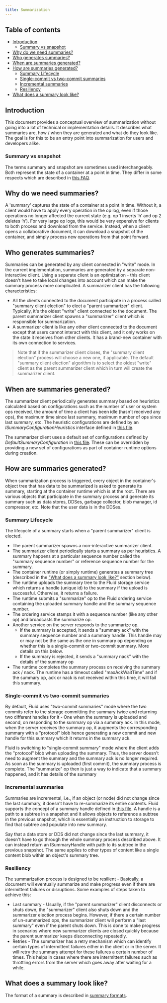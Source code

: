 ```yaml
---
title: Summarization
---
```


## Table of contents

-   [Introduction](#introduction)
    -   [Summary vs snapshot](#summary-vs-snapshot)
-   [Why do we need summaries?](#why-do-we-need-summaries)
-   [Who generates summaries?](#who-generates-summaries)
-   [When are summaries generated?](#when-are-summaries-generated)
-   [How are summaries generated?](#how-are-summaries-generated)
    -   [Summary Lifecycle](#summary-lifecycle)
    -   [Single-commit vs two-commit summaries](#single-commit-vs-two-commit-summaries)
    -   [Incremental summaries](#incremental-summaries)
	-   [Resiliency](#resiliency)
-   [What does a summary look like?](#what-does-a-summary-look-like)

## Introduction

This document provides a conceptual overview of summarization without going into a lot of technical or implementation details. It describes what summaries are, how / when they are generated and what do they look like. The goal is for this to be an entry point into summarization for users and developers alike.

### Summary vs snapshot

The terms summary and snapshot are sometimes used interchangeably. Both represent the state of a container at a point in time. They differ in some respects which are described in [this FAQ](https://fluidframework.com/docs/faq/#summarization).

## Why do we need summaries?

A 'summary' captures the state of a container at a point in time. Without it, a client would have to apply every operation in the op log, even if those operations no longer affected the current state (e.g. op 1 inserts ‘h’ and op 2 deletes ‘h’). For very large op logs, this would be very expensive for clients to both process and download from the service.
Instead, when a client opens a collaborative document, it can download a snapshot of the container, and simply process new operations from that point forward.

## Who generates summaries?

Summaries can be generated by any client connected in "write" mode. In the current implementation, summaries are generated by a separate non-interactive client. Using a separate client is an optimization - this client doesn't have to take local changes into account which can make the summary process more complicated. A summarizer client has the following characteristics:

-   All the clients connected to the document participate in a process called "summary client election" to elect a "parent summarizer" client. Typically, it's the oldest "write" client connected to the document. The parent summarizer client spawns a "summarizer" client which is responsible for summarization.
-   A summarizer client is like any other client connected to the document except that users cannot interact with this client, and it only works on the state it receives from other clients. It has a brand-new container with its own connection to services.

> Note that if the summarizer client closes, the "summary client election" process will choose a new one, if applicable. The default "summary client election" algorithm is to select the oldest "write" client as the parent summarizer client which in turn will create the summarizer client.

## When are summaries generated?

The summarizer client periodically generates summary based on heuristics calculated based on configurations such as the number of user or system ops received, the amount of time a client has been idle (hasn't received any ops), the maximum time since last summary, maximum number of ops since last summary, etc. The heuristic configurations are defined by an _ISummaryConfigurationHeuristics_ interface defined in [this file](../../src/containerRuntime.ts).

The summarizer client uses a default set of configurations defined by _DefaultSummaryConfiguration_ in [this file](../../src/containerRuntime.ts). These can be overridden by providing a new set of configurations as part of container runtime options during creation.

## How are summaries generated?

When summarization process is triggered, every object in the container's object tree that has data to be summarized is asked to generate its summary, starting at the container runtime which is at the root. There are various objects that participate in the summary process and generate its summary such as data stores, DDSes, garbage collector, blob manager, id compressor, etc. Note that the user data is in the DDSes.

### Summary Lifecycle

The lifecycle of a summary starts when a "parent summarizer" client is elected.
-   The parent summarizer spawns a non-interactive summarizer client.
-   The summarizer client periodically starts a summary as per heuristics. A summary happens at a particular sequence number called the "summary sequence number" or reference sequence number for the summary.
-   The container runtime (or simply runtime) generates a summary tree (described in the ["What does a summary look like?"](#what-does-a-summary-look-like) section below).
-   The runtime uploads the summary tree to the Fluid storage service which returns a handle (unique id) to the summary if the upload is successful. Otherwise, it returns a failure.
-   The runtime submits a "summarize" op to the Fluid ordering service containing the uploaded summary handle and the summary sequence number.
-   The ordering service stamps it with a sequence number (like any other op) and broadcasts the summarize op.
-   Another service on the server responds to the summarize op.
    -   If the summary is accepted, it sends a "summary ack" with the summary sequence number and a summary handle. This handle may or may not be the same as the one in summary op depending on whether this is a single-commit or two-commit summary. More details on this below.
    -   If the summary is rejected, it sends a "summary nack" with the details of the summary op
-   The runtime completes the summary process on receiving the summary ack / nack. The runtime has a timeout called "maxAckWaitTime" and if the summary op, ack or nack is not received within this time, it will fail this summary.

### Single-commit vs two-commit summaries

By default, Fluid uses "two-commit summaries" mode where the two commits refer to the storage committing the summary twice and returning two different handles for it - One when the summary is uploaded and second, on responding to the summary op via a summary ack. In this mode, when the server receives the summary op, it augments the corresponding summary with a "protocol" blob hence generating a new commit and new handle for this summary which it returns in the summary ack.

Fluid is switching to "single-commit summary" mode where the client adds the "protocol" blob when uploading the summary. Thus, the server doesn't need to augment the summary and the summary ack is no longer required. As soon as the summary is uploaded (first commit), the summary process is complete. The "summarize" op then is just a way to indicate that a summary happened, and it has details of the summary

### Incremental summaries

Summaries are incremental, i.e., if an object (or node) did not change since the last summary, it doesn't have to re-summarize its entire contents. Fluid supports the concept of a summary handle defined in [this file](../../../../../common/lib/protocol-definitions/src/summary.ts). A handle is a path to a subtree in a snapshot and it allows objects to reference a subtree in the previous snapshot, which is essentially an instruction to storage to find that subtree and populate into new summary.

Say that a data store or DDS did not change since the last summary, it doesn't have to go through the whole summary process described above. It can instead return an ISummaryHandle with path to its subtree in the previous snapshot. The same applies to other types of content like a single content blob within an object's summary tree.

### Resiliency

The summarization process is designed to be resilient - Basically, a document will eventually summarize and make progress even if there are intermittent failures or disruptions. Some examples of steps taken to achieve this:
-   Last summary - Usually, if the "parent summarizer" client disconnects or shuts down, the "summarizer" client also shuts down and the summarizer election process begins. However, if there a certain number of un-summarized ops, the summarizer client will perform a "last summary" even if the parent shuts down. This is done to make progress in scenarios where new summarizer clients are closed quickly because the parent summarizer keeps disconnecting repeatedly.
-   Retries - The summarizer has a retry mechanism which can identify certain types of intermittent failures either in the client or in the server. It will retry the summary attempt for these failures a certain number of times. This helps in cases where there are intermittent failures such as throttling errors from the server which goes away after waiting for a while.

## What does a summary look like?

The format of a summary is described in [summary formats](./summaryFormats.md).

